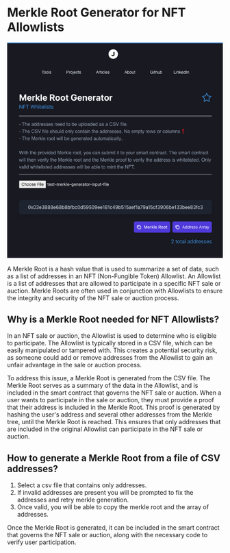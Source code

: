 # Merkle Root Generator for NFT Allowlists

<p align="center">
  <a ><img src="public/merkle-root-screenshot.png" alt="summary"></a></p>
</p>

A Merkle Root is a hash value that is used to summarize a set of data, such as a list of addresses in an NFT (Non-Fungible Token) Allowlist. An Allowlist is a list of addresses that are allowed to participate in a specific NFT sale or auction. Merkle Roots are often used in conjunction with Allowlists to ensure the integrity and security of the NFT sale or auction process.

## Why is a Merkle Root needed for NFT Allowlists?

In an NFT sale or auction, the Allowlist is used to determine who is eligible to participate. The Allowlist is typically stored in a CSV file, which can be easily manipulated or tampered with. This creates a potential security risk, as someone could add or remove addresses from the Allowlist to gain an unfair advantage in the sale or auction process.

To address this issue, a Merkle Root is generated from the CSV file. The Merkle Root serves as a summary of the data in the Allowlist, and is included in the smart contract that governs the NFT sale or auction. When a user wants to participate in the sale or auction, they must provide a proof that their address is included in the Merkle Root. This proof is generated by hashing the user's address and several other addresses from the Merkle tree, until the Merkle Root is reached. This ensures that only addresses that are included in the original Allowlist can participate in the NFT sale or auction.

## How to generate a Merkle Root from a file of CSV addresses?

1. Select a csv file that contains only addresses.
2. If invalid addresses are present you will be prompted to fix the addresses and retry merkle generation.
3. Once valid, you will be able to copy the merkle root and the array of addresses.

Once the Merkle Root is generated, it can be included in the smart contract that governs the NFT sale or auction, along with the necessary code to verify user participation.
